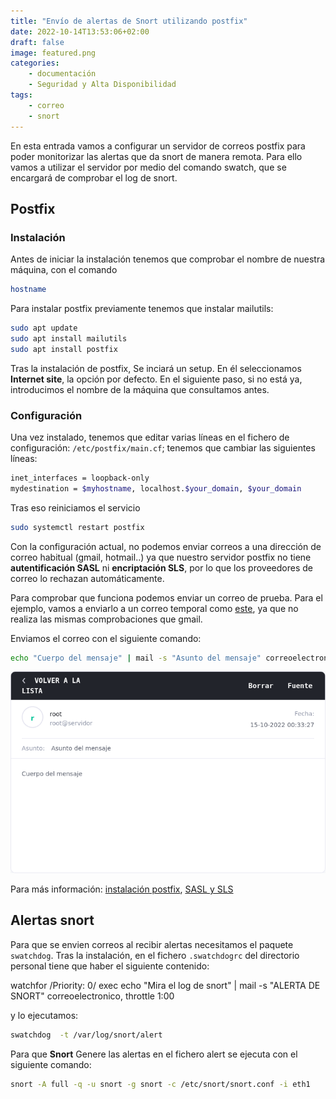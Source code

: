 ```yaml
---
title: "Envío de alertas de Snort utilizando postfix"
date: 2022-10-14T13:53:06+02:00
draft: false
image: featured.png
categories:
    - documentación
    - Seguridad y Alta Disponibilidad
tags:
    - correo
    - snort
---
```


En esta entrada vamos a configurar un servidor de correos postfix para poder monitorizar las alertas que da snort de manera remota. Para ello vamos a utilizar el servidor por medio del comando swatch, que se encargará de comprobar el log de snort.

## Postfix

### Instalación

Antes de iniciar la instalación tenemos que comprobar el nombre de nuestra máquina, con el comando

```bash
hostname
```

Para instalar postfix previamente tenemos que instalar mailutils:

```bash
sudo apt update
sudo apt install mailutils
sudo apt install postfix
```

Tras la instalación de postfix, Se inciará un setup. En él seleccionamos **Internet site**, la opción por defecto. En el siguiente paso, si no está ya, introducimos el nombre de la máquina que consultamos antes. 

### Configuración

Una vez instalado, tenemos que editar varias líneas en el fichero de configuración: `/etc/postfix/main.cf`; tenemos que cambiar las siguientes líneas:

```bash
inet_interfaces = loopback-only
mydestination = $myhostname, localhost.$your_domain, $your_domain
```

Tras eso reiniciamos el servicio 

```bash
sudo systemctl restart postfix
```


Con la configuración actual, no podemos enviar correos a una dirección de correo habitual (gmail, hotmail..) ya que nuestro servidor postfix no tiene **autentificación SASL** ni **encriptación SLS**, por lo que los proveedores de correo lo rechazan automáticamente.


Para comprobar que funciona podemos enviar un correo de prueba. Para el ejemplo, vamos a enviarlo a un correo temporal como [este](https://temp-mail.org/es/), ya que no realiza las mismas comprobaciones que gmail.

Enviamos el correo con el siguiente comando:

```bash
echo "Cuerpo del mensaje" | mail -s "Asunto del mensaje" correoelectronico
```

![muestra correo temporal](prueba_correo.png)

Para más información:
[instalación postfix](https://netcorecloud.com/tutorials/install-postfix-as-send-only-smtp-server/),
[SASL y SLS](https://souptonuts.sourceforge.net/postfix_tutorial.html)

## Alertas snort

Para que se envien correos al recibir alertas necesitamos el paquete `swatchdog`. Tras la instalación, en el fichero `.swatchdogrc` del directorio personal tiene que haber el siguiente contenido:

watchfor /Priority: 0/
exec echo "Mira el log de snort" | mail -s "ALERTA DE SNORT" correoelectronico,
throttle 1:00


y lo ejecutamos:

```bash
swatchdog  -t /var/log/snort/alert
```

Para que **Snort** Genere las alertas en el fichero alert se ejecuta con el siguiente comando:

```bash
snort -A full -q -u snort -g snort -c /etc/snort/snort.conf -i eth1
```
